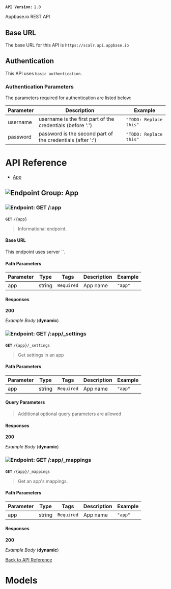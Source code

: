 # 

**`API Version:`** `1.0`

Appbase.io REST API



## Base URL

The base URL for this API is `https://scalr.api.appbase.io`



## Authentication
This API uses `basic authentication`.



### Authentication Parameters

The parameters required for authentication are listed below:

| Parameter | Description | Example | 
|-----------|-------------| ------- |
| username | username is the first part of the credentials (before ':') | `"TODO: Replace this"` |
| password | password is the second part of the credentials (after ':') | `"TODO: Replace this"` |





# <a name="api_reference"></a>API Reference

* [App](#app)

## <a name="app"></a>![Endpoint Group: ](https://apidocs.io/img/class.png "App") App


### <a name="get_/:app"></a>![Endpoint: ](https://apidocs.io/img/method.png "GET /:app") GET /:app


**`GET`** `/{app}`

> Informational endpoint.


#### Base URL
This endpoint uses server ``.


#### Path Parameters
| Parameter | Type | Tags | Description | Example |
|-----------|------| ---- |-------------| ----------------------------------- |
| app | string |  ``` Required ```  | App name | `"app"` | 

#### Responses
**200** 


 *Example Body* (**dynamic**)


### <a name="get_/:app/_settings"></a>![Endpoint: ](https://apidocs.io/img/method.png "GET /:app/_settings") GET /:app/_settings


**`GET`** `/{app}/_settings`

> Get settings in an app




#### Path Parameters
| Parameter | Type | Tags | Description | Example |
|-----------|------| ---- |-------------| ----------------------------------- |
| app | string |  ``` Required ```  | App name | `"app"` | 

#### Query Parameters
> Additional optional query parameters are allowed

#### Responses
**200** 


 *Example Body* (**dynamic**)


### <a name="get_/:app/_mappings"></a>![Endpoint: ](https://apidocs.io/img/method.png "GET /:app/_mappings") GET /:app/_mappings


**`GET`** `/{app}/_mappings`

> Get an app's mappings.




#### Path Parameters
| Parameter | Type | Tags | Description | Example |
|-----------|------| ---- |-------------| ----------------------------------- |
| app | string |  ``` Required ```  | App name | `"app"` | 

#### Responses
**200** 


 *Example Body* (**dynamic**)


[Back to API Reference](#api_reference)

# <a name="models"></a> Models



